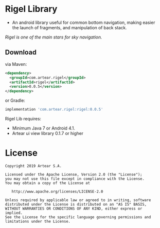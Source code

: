 # Rigel Library

- An android library useful for common bottom navigation, making easier the launch of fragments, 
 and manipulation of back stack. 
 
 *Rigel is one of the main stars for sky navigation.*

Download
--------

via Maven:
```xml
<dependency>
  <groupId>com.artear.rigel</groupId>
  <artifactId>rigel</artifactId>
  <version>0.0.5</version>
</dependency>
```
or Gradle:
```groovy
implementation 'com.artear.rigel:rigel:0.0.5'
```
Rigel Lib requires:

- Minimum Java 7 or Android 4.1.
- Artear ui view library 0.1.7 or higher 

License
=======

    Copyright 2019 Artear S.A.

    Licensed under the Apache License, Version 2.0 (the "License");
    you may not use this file except in compliance with the License.
    You may obtain a copy of the License at

       http://www.apache.org/licenses/LICENSE-2.0

    Unless required by applicable law or agreed to in writing, software
    distributed under the License is distributed on an "AS IS" BASIS,
    WITHOUT WARRANTIES OR CONDITIONS OF ANY KIND, either express or implied.
    See the License for the specific language governing permissions and
    limitations under the License.
